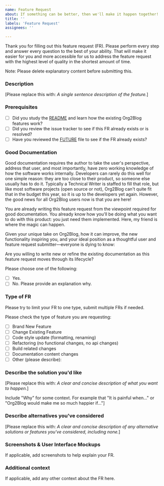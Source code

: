 ```yaml
---
name: Feature Request
about: If something can be better, then we'll make it happen together!
title: ''
labels: 'Feature Request'
assignees: ''

---
```


Thank you for filling out this feature request (FR). Please perform every step and answer every question to the best of your ability. That will make it easier for you and more accessible for us to address the feature request with the highest level of quality in the shortest amount of time.

Note: Please delete explanatory content before submitting this.

### Description

[Please replace this with: _A single sentence description of the feature._]

### Prerequisites

* [ ] Did you study the [README](https://github.com/org2blog/org2blog/blob/master/README.org) and learn how the existing Org2Blog features work?
* [ ] Did you review the issue tracker to see if this FR already
exists or is resolved?
* [ ] Have you reviewed the [FUTURE](https://github.com/org2blog/org2blog/blob/master/FUTURE.org) file to see if the FR already exists?

### Good Documentation

Good documentation requires the author to take the user's perspective, address that user, and most importantly, have zero working knowledge of how the software works internally. Developers can rarely do this well for one simple reason: they are too close to their product, so someone else usually has to do it. Typically a Technical Writer is staffed to fill that role, but like most software projects (open source or not), Org2Blog can't quite fit that in the budget this year, so it is up to the developers yet again. However, the good news for all Org2Blog users now is that you are here!

You are already writing this feature request from the viewpoint required for good documentation. You already know how you'll be doing what you want to do with this product: you just need them implemented. Here, my friend is where the magic can happen.

Given your unique take on Org2Blog, how it can improve, the new functionality inspiring you, and your ideal position as a thoughtful user and feature request submitter—everyone is dying to know:

Are you willing to write new or refine the existing documentation as this feature request moves through its lifecycle?

Please choose one of the following:

- [ ] Yes.
- [ ] No. Please provide an explanation why.

### Type of FR

Please try to limit your FR to one type, submit multiple FRs if needed.

Please check the type of feature you are requesting:

- [ ] Brand New Feature
- [ ] Change Existing Feature
- [ ] Code style update (formatting, renaming)
- [ ] Refactoring (no functional changes, no api changes)
- [ ] Build related changes
- [ ] Documentation content changes
- [ ] Other (please describe):

### Describe the solution you'd like

[Please replace this with: _A clear and concise description of what you want to happen._]

Include "Why" for some context. For example that "It is painful when..." or "Org2Blog would make me so much happier if..."]

### Describe alternatives you've considered

[Please replace this with: _A clear and concise description of any alternative solutions or features you've considered, including none._]

### Screenshots & User Interface Mockups

If applicable, add screenshots to help explain your FR.

### Additional context

If applicable, add any other context about the FR here.
